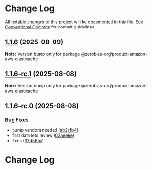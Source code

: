 # Change Log

All notable changes to this project will be documented in this file.
See [Conventional Commits](https://conventionalcommits.org) for commit guidelines.

## [1.1.6](https://github.com/zerobias-org/product/compare/@zerobias-org/product-amazon-aws-elasticache@1.1.6-rc.1...@zerobias-org/product-amazon-aws-elasticache@1.1.6) (2025-08-09)

**Note:** Version bump only for package @zerobias-org/product-amazon-aws-elasticache





## [1.1.6-rc.1](https://github.com/zerobias-org/product/compare/@zerobias-org/product-amazon-aws-elasticache@1.1.6-rc.0...@zerobias-org/product-amazon-aws-elasticache@1.1.6-rc.1) (2025-08-08)

**Note:** Version bump only for package @zerobias-org/product-amazon-aws-elasticache





## 1.1.6-rc.0 (2025-08-08)


### Bug Fixes

* bump vendors needed ([ab2cfb4](https://github.com/zerobias-org/product/commit/ab2cfb4a9cf2e3008e08b068f98011fec096c932))
* first data lets review ([02aee6e](https://github.com/zerobias-org/product/commit/02aee6e8c4f11675de7c63a00f4c8254a67a4dd7))
* fixes ([33d56bc](https://github.com/zerobias-org/product/commit/33d56bcaedf3fa5e3939a33c0fb57eda53539d05))





# Change Log
